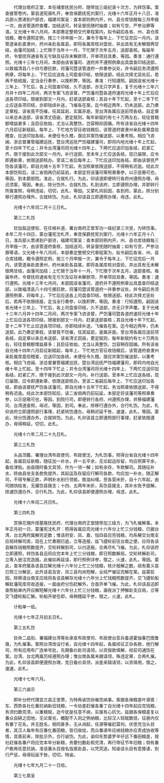 <!-- { "loadSidebar": true } -->
　　代理台南府正堂、本任埔里抚民分府、随带加三级纪录十次方，为转饬事。案查接管卷内，蒙县道宪唐札开，奉宫保爵抚宪刘案行，光绪十六年正月十八日，准兵部火票递到户部咨，福建司案呈：查本部则例内开，州、县仓库钱粮每三月申报一次，由该管道府查覆，加结送司，转呈督抚随时抽查；如有亏空，严参治罪等语。又光绪十年八月间，本部奏定整顿交代章程案内，拟令嗣后各省、州、县仓库钱粮，概令遵照定例，按三个月申报一次，兼令于每年上、下忙征完后一月内，该管道亲赴直隶州，府州亲赴各属县，即将各属库核对盘验，并出具有无未解银两甘结，由藩司加结；上忙限于当年十一月，下忙限于次年五月，送部查核。每届年终，令督抚将通省有无亏缺及征存未解款项，开单项目具奏，等因。奏准：通行遵照。光绪十三年七月间，本部由该省藩司、道府并不遵照例章出具盘查印结送部，以致福清县八十四亏挪巨款，将藩司暨该管道府一并奏参议处，并令嗣后务须遵照例章，将每年上、下忙后应送各上司盘查印结，依限送部。经此次择尤惩处后，若再不依结报，定当全行奏参，以挽积弊，等因。奏准：行知遵照。嗣因该省光绪十三年上、下忙后，各上司盘查印结，久不送部，亦无只字声复，复于光绪十三年六月并十四年二月间，两次专案飞咨该督，严饬藩司暨各道府速将光绪十年上忙后应送各项印结，限接到部文一月内，赶紧送部查核；其自十年下忙起，至十二年下忙止应送各项印结，亦即陆续补送，飞催各在案。迄今相近两年，仍未送部。此乃奏定章程，该省竟不饬催，任其延宕，实属非是。至台湾各属应送前项各结，自定章以来总未送部，该省清丈田亩，更定赋则，每年新赋约有七十万两左右，较往昔粮额增益甚多；且启征依始，尤当认真整饬，岂容稍存因循。所有该省自光绪十四年六月启征新赋起，每年上、下忙地方官征收钱粮后，该管道府直隶州亲赴属章盘验稽查，应送印加各结，未便任令久稽，亟应并案饬催送部，以重考核。相应飞咨闽、浙总督兼管福建巡抚，暨台湾巡抚严饬福建藩司，即将内地光绪十年上忙起，至十四年下忙止；并令台湾藩司将光绪十四年上、下两忙应送印加各结，赶紧汇齐，限于接到此次部文一月内，补行送部。至本年上忙应送各结，现已届限，应令即遵新章，依限送部核办。至该二省后每年上、下忙应送印加各结，即由该督抚严饬各该藩司，即自光绪十五年下忙起，务当照章依限送部，不得稍有迟逾。经此次本部饬知后，该二省倘再仍前延宕，本部定将该藩司等照章奏参，以示惩儆可也，等因，到本爵部院。准此，合就札行。为此，仰该道即便转行各府州遵照办理，毋迟须案，等因。奉此，除分饬外，合就札饬。札到该府，立即遵照办理，并即转行所属查照，毋稍违延，切切，此札，等因。又蒙札同前因，各到府。蒙此，除分别移行遵照办理外，合就转饬。为此，札仰该县立即遵照办理，毋违，此札。 

　　光绪十六年闰二月十三日札。 

　　第三二札饬 

　　钦加盐运使衔、在任候补道、署台南府正堂军功一级纪录三次吴，为转饬事。本年二月十四日，蒙台藩宪沈札开，奉宫保爵抚宪刘案行，光绪十六年正月十八日，准兵部火票递到户部咨，福建司案呈：查本部则例内开，州、县仓库钱粮每三月申报一次，由该管道府查核，加结送司，转呈督抚随时抽查；如有亏空，严参治罪等语，又光绪十年八月间，本部奏定整顿交代章程案为，拟令嗣后各省、州、县仓库钱粮，概令遵照定例，按三个月申报一次，兼令于每年上、下忙征完后一月内，该管道亲赴直隶州，府州亲赴各县属，即将各属库核对盘验，并出具有无未解银两甘结，由藩司加结；上忙限于当年十一月，下忙限于次年五月，送部查核。每届年终，令督抚将通省有无亏欠及征存未解款项，开单项目具奏，等因。奏准：通行遵照。光绪十三年七月间，本部因该省藩司、道府并不遵照例章出具盘查印结送部，以致福清县八十四亏挪巨款，将藩司暨该管道府一并奏参议处，并令嗣后务须遵照例章，将每年上、下忙后应送各上司盘查印结，依限送部。经此次择尤惩处后，若再不依限结报，定当全行奏参，以挽积弊，等因。奏准：行知遵照。嗣因该省光绪十三年上、下忙后，各上司盘查印结，久不送部，亦无只字声覆。复于光绪十三年六月并十四年二月间，两次专案飞咨该督，严饬藩司暨各道府速将光绪十年上忙后应送各项印结，限接到部文一月内，赶紧送部查核；其自光绪十年下忙起，至十二年下忙止应送各项印结，亦即陆续补送，飞催各在案。迄今相近两年，仍未送部。此乃奏定章程，该督竟不饬催，任其延宕，是属非是。至台湾各属应送前项各结，自定章以来总未送部，该省清丈田亩，更定赋则，每年新赋约有七十万两左右，较往昔粮额增益甚多；且启征依始，尤当认真整饬，岂容稍存因循。所有该省自光绪十四年六月启征新赋起，每年上、下忙地方官征收钱粮后，该管道府直隶州亲赴属库盘验稽查，应送印加各结，未便任令久稽，亟应并案饬催送部，以重考核。相应飞咨闽、浙总督兼管福建巡抚，暨台湾巡抚严饬福建藩司，即将内地自光绪十年上忙起，至十四年下忙止；并令台湾藩司将光绪十四年上、下两忙应送印加各结，赶紧汇齐，限于接到此次部文一月内，补行送部。至本年上忙应送各结，现已届限，应令即遵新章，依限送部核办。至该二省嗣后每年上、下忙应送印加各结，即由该督抚严饬各该藩司，即自光绪十五年下忙起，务当照章依限送部，不得稍有迟逾。经此次本部饬知后，该二省倘再仍前玩延，本部定将该藩司等照章奏参，以示惩儆可也，等因，到院行司，即便转行各府、州遵照办理，并移福建藩司、台湾道查照，毋迟，等因，到司。奉此，除移行遵办外，合行札饬。为此，札仰该府立即遵照部行事理，赶紧转饬遵办，毋稍迟延干咎，速速，此札，等因。蒙此，除分饬遵办外，合就转饬。为此，札仰该县立即遵照部行事理，赶紧依限遵办，毋得稍延，切切，此札。 

　　光绪十六年二月二十九日札。 

　　第三三札饬 

　　头品顶戴、署理台湾布政使司、布政使沈，为札饬事。照得台省自光绪十四年起，各属启征新粮，随征加一补水，并一五平余，无论起运存留，均应照算平余，备给津贴。由县随时备文具领，作为一领一解；如有余存，专款解司。其随征补水，除由县坐支各款免提外，其起运及存留应行解司各款，均应加一补水，随正解司，不得专解正款，声明补水别行领抵，致滋纠缠。至各营米折，自十六年起，由司随饷给发，无庸饬县拨支；十四、五两年米折，系饬县拨支，其补水免予提解。除通饬遵办外，合行札饬。为此，札仰该县即便遵照办理，毋违，此札。 

　　光绪十六年闰二月日札。 

　　第三四札饬 

　　赏换花翎升授基隆抚民府、代理台南府正堂随带加三级方，为飞札催解事。本年正月初一日，蒙藩宪沈札开：照得各属应完光绪十六年分上忙三分钱粮，已据台湾、台北两府属解完足数；惟该府安、凤、嘉、恒四县应完钱粮，均系解交台南支应局转解司库，现在上忙奏期已逾，立等造报，兹飞捷轮前往台南之便，应将各该县解存钱粮照数提齐，交轮转解到司，以付造报，合再尽札飞催。为此，札仰该府立即遵照，转饬各县迅将应完本年上忙三分钱粮，即日照数解局，交轮转解赴司，立等入册注完造报。此催如再延误，即行照例详参，懔之，火速，此札，等因。蒙此，查本府属各该县应解光绪十六年分上忙三分钱粮，核计报解之数，祗有嘉义县已照三分解足，此外该县及安、凤三县均尚短解，业经严催征完解在案。兹蒙前因，除移请台南支应局将各该县解存光绪十六年分上忙钱粮照数提齐，交飞捷轮船解赴藩宪库完收造报，一面由府分饬赶解外，合亟开单飞催。为此，札仰该县迅即查照粘单内开应解短解光绪十六年分上忙三分钱粮，漏夜派丁押解赴支应局，立等交飞捷轮船汇解。轮船开驶在即，毋稍稽延干参，懔之，火速，此札。 

　　计粘单一纸。 

　　光绪十七年正月初五日札。 

　　第三五札饬 

　　钦命二品衔、署福建台湾等处承宣布政使司、布政使台澎兵备道霍伽春巴图鲁唐，为札催事。案照台湾改设行省，自光绪十四年起，各属经征正杂各款，统行解司，所有应用布广连单号批，先期备价赴司请领，以资按款填解，经前司通饬在案。台湾、台北两属历经遵照办理；惟台南各属未据请领，殊违定章，合再札催。为此，札仰该县即便遵照办理，克日备价具领，派差来辕请领，以资填用，懔之，速速，此札。 

　　光绪十七年六月。 

　　第三六谕示 

　　即补分府代理宜兰县正堂萧，为特再谕饬协催完纳事。案据各保粮差叶源禀：东、西势各社化番抗纳新旧钱粮，一令协差赶催各番丁自光绪十四年起应完钱粮，务须扫数完清，以重粮赋，迨今犹是任意不纳，实属有心抗欠。兹据各保粮差复以番众自耕之田地，无论膏劣，概配不入则之例纳粮，比较汉人轻赋数倍，征册内仅有番丁花名，并无姓名，相同甚多，无从询起，任源等催赶莫何。伏思充当头目者，其汉人每年有应番化番田粮，皆归收给，而众番递年应纳钱粮亦应责成协收等情，具禀前来，除批示外，合行谕饬。为此，谕仰东势婆罗辛仔远下番田粮差，按社赶催各番户将应完本年分新粮，务要扫数赴柜完清，再行带征节年旧粮；倘有番户敢再任意抗纳，准该番头目按名指禀赴县，以凭究追。知谕该头目有意推诿，别行严惩，毋得玩延干咎，切切，特谕。 

　　光绪十七年九月二十一日给。 

　　第三七禀呈 

